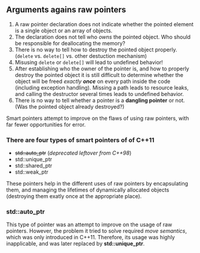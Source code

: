 ## **Arguments agains raw pointers**

1) A raw pointer declaration does not indicate whether the pointed element is a single object or an array of objects.
2) The declaration does not tell who *owns* the pointed object. Who should be responsible for deallocating the memory?
3) There is no way to tell how to destroy the pointed object properly. (`delete` vs. `delete[]` vs. other destuction mechanism)
4) Misusing `delete` or `delete[]` will lead to undefined behavior!
5) After establishing who the owner of the pointer is, and how to properly destroy the pointed object it is still difficult to determine whether the object will be freed *exactly __once__* on every path inside the code (including exception handling). Missing a path leads to resource leaks, and calling the destructor several times leads to undefined behavior.
6) There is no way to tell whether a pointer is a __dangling pointer__ or not. (Was the pointed object already destroyed?)

Smart pointers attempt to improve on the flaws of using raw pointers, with far fewer opportunities for error.

### There are four types of smart pointers of of C++11

- ~~std::auto_ptr~~ (*deprecated leftover from C++98*)
- std::unique_ptr
- std::shared_ptr
- std::weak_ptr

These pointers help in the different uses of raw pointers by encapsulating them, and managing the lifetimes of dynamically allocated objects (destroying them exatly once at the appropriate place).

### std::auto_ptr

This type of pointer was an attempt to improve on the usage of raw pointers. However, the problem it tried to solve required _move semantics_, which was only introduced in C++11. Therefore, its usage was highly inapplicable, and was later replaced by **std::unique_ptr**.
